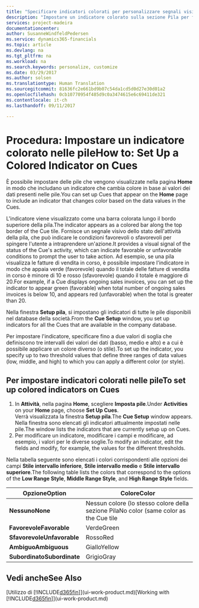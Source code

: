 ```yaml
---
title: "Specificare indicatori colorati per personalizzare segnali visivi sull'attività di una pila | Documenti Microsoft"
description: "Impostare un indicatore colorato sulla sezione Pila per fornire un segnale visivo per personalizzato per l'attività di una pila."
services: project-madeira
documentationcenter: 
author: SusanneWindfeldPedersen
ms.service: dynamics365-financials
ms.topic: article
ms.devlang: na
ms.tgt_pltfrm: na
ms.workload: na
ms.search.keywords: personalize, customize
ms.date: 03/29/2017
ms.author: solsen
ms.translationtype: Human Translation
ms.sourcegitcommit: 81636fc2e661bd9b07c54da1cd5d0d27e30d01a2
ms.openlocfilehash: 0cb10770954f485d9c0a3474615e6c69411de321
ms.contentlocale: it-ch
ms.lasthandoff: 09/11/2017

---
```

# <a name="how-to-set-up-a-colored-indicator-on-cues"></a><span data-ttu-id="ef65a-103">Procedura: Impostare un indicatore colorato nelle pile</span><span class="sxs-lookup"><span data-stu-id="ef65a-103">How to: Set Up a Colored Indicator on Cues</span></span>
<span data-ttu-id="ef65a-104">È possibile impostare delle pile che vengono visualizzate nella pagina **Home** in modo che includano un indicatore che cambia colore in base ai valori dei dati presenti nelle pile.</span><span class="sxs-lookup"><span data-stu-id="ef65a-104">You can set up Cues that appear on the **Home** page to include an indicator that changes color based on the data values in the Cues.</span></span>

<span data-ttu-id="ef65a-105">L'indicatore viene visualizzato come una barra colorata lungo il bordo superiore della pila.</span><span class="sxs-lookup"><span data-stu-id="ef65a-105">The indicator appears as a colored bar along the top border of the Cue tile.</span></span> <span data-ttu-id="ef65a-106">Fornisce un segnale visivo dello stato dell'attività della pila, che può indicare le condizioni favorevoli o sfavorevoli per spingere l'utente a intraprendere un'azione.</span><span class="sxs-lookup"><span data-stu-id="ef65a-106">It provides a visual signal of the status of the Cue's activity, which can indicate favorable or unfavorable conditions to prompt the user to take action.</span></span> <span data-ttu-id="ef65a-107">Ad esempio, se una pila visualizza le fatture di vendita in corso, è possibile impostare l'indicatore in modo che appaia verde (favorevole) quando il totale delle fatture di vendita in corso è minore di 10 e rosso (sfavorevole) quando il totale è maggiore di 20.</span><span class="sxs-lookup"><span data-stu-id="ef65a-107">For example, if a Cue displays ongoing sales invoices, you can set up the indicator to appear green (favorable) when total number of ongoing sales invoices is below 10, and appears red (unfavorable) when the total is greater than 20.</span></span>

<span data-ttu-id="ef65a-108">Nella finestra **Setup pila**, si impostano gli indicatori di tutte le pile disponibili nel database della società.</span><span class="sxs-lookup"><span data-stu-id="ef65a-108">From the **Cue Setup** window, you set up indicators for all the Cues that are available in the company database.</span></span>

<span data-ttu-id="ef65a-109">Per impostare l'indicatore, specificare fino a due valori di soglia che definiscono tre intervalli dei valori dei dati (basso, medio e alto) e a cui è possibile applicare un colore diverso (o stile).</span><span class="sxs-lookup"><span data-stu-id="ef65a-109">To set up the indicator, you specify up to two threshold values that define three ranges of data values (low, middle, and high) to which you can apply a different color (or style).</span></span>

## <a name="to-set-up-colored-indicators-on-cues"></a><span data-ttu-id="ef65a-110">Per impostare indicatori colorati nelle pile</span><span class="sxs-lookup"><span data-stu-id="ef65a-110">To set up colored indicators on Cues</span></span>
1. <span data-ttu-id="ef65a-111">In **Attività**, nella pagina **Home**, scegliere **Imposta pile**.</span><span class="sxs-lookup"><span data-stu-id="ef65a-111">Under **Activities** on your **Home** page, choose **Set Up Cues**.</span></span>  
   <span data-ttu-id="ef65a-112">Verrà visualizzata la finestra **Setup pila**.</span><span class="sxs-lookup"><span data-stu-id="ef65a-112">The **Cue Setup** window appears.</span></span> <span data-ttu-id="ef65a-113">Nella finestra sono elencati gli indicatori attualmente impostati nelle pile.</span><span class="sxs-lookup"><span data-stu-id="ef65a-113">The window lists the indicators that are currently setup up on Cues.</span></span>
2. <span data-ttu-id="ef65a-114">Per modificare un indicatore, modificare i campi e modificare, ad esempio, i valori per le diverse soglie.</span><span class="sxs-lookup"><span data-stu-id="ef65a-114">To modify an indicator, edit the fields and modify, for example, the values for the different thresholds.</span></span>  

<span data-ttu-id="ef65a-115">Nella tabella seguente sono elencati i colori corrispondenti alle opzioni dei campi **Stile intervallo inferiore**, **Stile intervallo medio** e **Stile intervallo superiore**.</span><span class="sxs-lookup"><span data-stu-id="ef65a-115">The following table lists the colors that correspond to the options of the **Low Range Style**, **Middle Range Style**, and **High Range Style** fields.</span></span>

| <span data-ttu-id="ef65a-116">Opzione</span><span class="sxs-lookup"><span data-stu-id="ef65a-116">Option</span></span> | <span data-ttu-id="ef65a-117">Colore</span><span class="sxs-lookup"><span data-stu-id="ef65a-117">Color</span></span> |
| --- | --- |
| <span data-ttu-id="ef65a-118">**Nessuno**</span><span class="sxs-lookup"><span data-stu-id="ef65a-118">**None**</span></span> |<span data-ttu-id="ef65a-119">Nessun colore (lo stesso colore della sezione Pila</span><span class="sxs-lookup"><span data-stu-id="ef65a-119">No color (same color as the Cue tile</span></span> |
| <span data-ttu-id="ef65a-120">**Favorevole**</span><span class="sxs-lookup"><span data-stu-id="ef65a-120">**Favorable**</span></span> |<span data-ttu-id="ef65a-121">Verde</span><span class="sxs-lookup"><span data-stu-id="ef65a-121">Green</span></span> |
| <span data-ttu-id="ef65a-122">**Sfavorevole**</span><span class="sxs-lookup"><span data-stu-id="ef65a-122">**Unfavorable**</span></span> |<span data-ttu-id="ef65a-123">Rosso</span><span class="sxs-lookup"><span data-stu-id="ef65a-123">Red</span></span> |
| <span data-ttu-id="ef65a-124">**Ambiguo**</span><span class="sxs-lookup"><span data-stu-id="ef65a-124">**Ambiguous**</span></span> |<span data-ttu-id="ef65a-125">Giallo</span><span class="sxs-lookup"><span data-stu-id="ef65a-125">Yellow</span></span> |
| <span data-ttu-id="ef65a-126">**Subordinato**</span><span class="sxs-lookup"><span data-stu-id="ef65a-126">**Subordinate**</span></span> |<span data-ttu-id="ef65a-127">Grigio</span><span class="sxs-lookup"><span data-stu-id="ef65a-127">Gray</span></span> |

## <a name="see-also"></a><span data-ttu-id="ef65a-128">Vedi anche</span><span class="sxs-lookup"><span data-stu-id="ef65a-128">See Also</span></span>
<span data-ttu-id="ef65a-129">[Utilizzo di [!INCLUDE[d365fin](includes/d365fin_md.md)]](ui-work-product.md)</span><span class="sxs-lookup"><span data-stu-id="ef65a-129">[Working with [!INCLUDE[d365fin](includes/d365fin_md.md)]](ui-work-product.md)</span></span>

